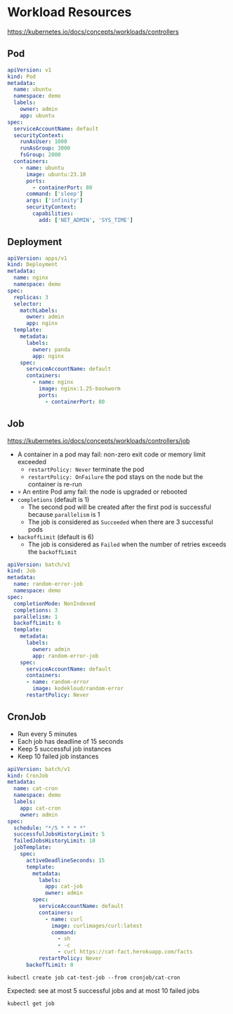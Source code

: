 # Workload Resources

https://kubernetes.io/docs/concepts/workloads/controllers

## Pod

```yaml
apiVersion: v1
kind: Pod
metadata:
  name: ubuntu
  namespace: demo
  labels:
    owner: admin
    app: ubuntu
spec:
  serviceAccountName: default
  securityContext:
    runAsUser: 1000
    runAsGroup: 3000
    fsGroup: 2000
  containers:
    - name: ubuntu
      image: ubuntu:23.10
      ports:
        - containerPort: 80
      command: ['sleep']
      args: ['infinity']
      securityContext:
        capabilities:
          add: ['NET_ADMIN', 'SYS_TIME']
```

## Deployment

```yaml
apiVersion: apps/v1
kind: Deployment
metadata:
  name: nginx
  namespace: demo
spec:
  replicas: 3
  selector:
    matchLabels:
      owner: admin
      app: nginx
  template:
    metadata:
      labels:
        owner: panda
        app: nginx
    spec:
      serviceAccountName: default
      containers:
        - name: nginx
          image: nginx:1.25-bookworm
          ports:
            - containerPort: 80
```

## Job

https://kubernetes.io/docs/concepts/workloads/controllers/job

* A container in a pod may fail: non-zero exit code or memory limit exceeded
  * `restartPolicy: Never` terminate the pod
  * `restartPolicy: OnFailure` the pod stays on the node but the container is re-run
* 💀 An entire Pod amy fail: the node is upgraded or rebooted
* `completions` (default is 1)
  * The second pod will be created after the first pod is successful because `parallelism` is 1
  * The job is considered as `Succeeded` when there are 3 successful pods
* `backoffLimit` (default is 6)
  * The job is considered as `Failed` when the number of retries exceeds the `backoffLimit`

```yaml
apiVersion: batch/v1
kind: Job
metadata:
  name: random-error-job
  namespace: demo
spec:
  completionMode: NonIndexed
  completions: 3
  parallelism: 1
  backoffLimit: 6
  template:
    metadata:
      labels:
        owner: admin
        app: random-error-job
    spec:
      serviceAccountName: default
      containers:
      - name: random-error
        image: kodekloud/random-error
      restartPolicy: Never
```

## CronJob

* Run every 5 minutes
* Each job has deadline of 15 seconds
* Keep 5 successful job instances
* Keep 10 failed job instances

```yaml
apiVersion: batch/v1
kind: CronJob
metadata:
  name: cat-cron
  namespace: demo
  labels:
    app: cat-cron
    owner: admin
spec:
  schedule: "*/5 * * * *"
  successfulJobsHistoryLimit: 5
  failedJobsHistoryLimit: 10
  jobTemplate:
    spec:
      activeDeadlineSeconds: 15
      template:
        metadata:
          labels:
            app: cat-job
            owner: admin
        spec:
          serviceAccountName: default
          containers:
            - name: curl
              image: curlimages/curl:latest
              command:
                - sh
                - -c
                - curl https://cat-fact.herokuapp.com/facts
          restartPolicy: Never
      backoffLimit: 0
```

```shell
kubectl create job cat-test-job --from cronjob/cat-cron
```

Expected: see at most 5 successful jobs and at most 10 failed jobs
```shell
kubectl get job
```
